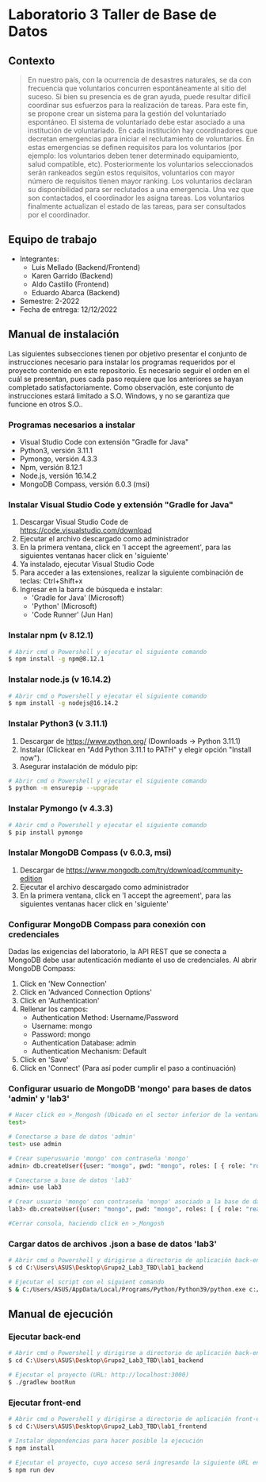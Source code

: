 # Laboratorio 3 Taller de Base de Datos
## Contexto
> En nuestro país, con la ocurrencia de desastres naturales, se da con frecuencia que voluntarios concurren espontáneamente al sitio del suceso. Si bien su presencia es de gran ayuda, puede resultar difícil coordinar sus esfuerzos para la realización de tareas. Para este fin, se propone crear un sistema para la gestión del voluntariado espontáneo.
El sistema de voluntariado debe estar asociado a una institución de voluntariado. En cada institución hay coordinadores que decretan emergencias para iniciar el reclutamiento de voluntarios. En estas emergencias se definen requisitos para los voluntarios (por ejemplo: los voluntarios deben tener determinado equipamiento, salud compatible, etc).
Posteriormente los voluntarios seleccionados serán rankeados según estos requisitos, voluntarios con mayor número de requisitos tienen mayor ranking. Los voluntarios declaran su disponibilidad para ser reclutados a una emergencia. Una vez que son contactados, el coordinador les asigna tareas. Los voluntarios finalmente actualizan el estado de las tareas, para ser consultados por el coordinador.


## Equipo de trabajo
- Integrantes:
    - Luis Mellado (Backend/Frontend)
    - Karen Garrido (Backend)
    - Aldo Castillo (Frontend)
    - Eduardo Abarca (Backend)
 - Semestre: 2-2022
 - Fecha de entrega: 12/12/2022


## Manual de instalación
Las siguientes subsecciones tienen por objetivo presentar el conjunto de instrucciones necesario para instalar los programas requeridos por el proyecto contenido en este repositorio. Es necesario seguir el orden en el cuál se presentan, pues cada paso requiere que los anteriores se hayan completado satisfactoriamente. Como observación, este conjunto de instrucciones estará limitado a S.O. Windows, y no se garantiza que funcione en otros S.O..


### Programas necesarios a instalar
 - Visual Studio Code con extensión "Gradle for Java"
 - Python3, versión 3.11.1
 - Pymongo, versión 4.3.3
 - Npm, versión 8.12.1
 - Node.js, versión 16.14.2
 - MongoDB Compass, versión 6.0.3 (msi)


### Instalar Visual Studio Code y extensión "Gradle for Java"
1. Descargar Visual Studio Code de https://code.visualstudio.com/download
2. Ejecutar el archivo descargado como administrador
3. En la primera ventana, click en 'I accept the agreement', para las siguientes ventanas hacer click en 'siguiente'
4. Ya instalado, ejecutar Visual Studio Code
5. Para acceder a las extensiones, realizar la siguiente combinación de teclas: Ctrl+Shift+x
6. Ingresar en la barra de búsqueda e instalar: 
    - 'Gradle for Java' (Microsoft)
    - 'Python' (Microsoft)
    - 'Code Runner' (Jun Han)


### Instalar npm (v 8.12.1)
```bash
# Abrir cmd o Powershell y ejecutar el siguiente comando
$ npm install -g npm@8.12.1
```


### Instalar node.js (v 16.14.2)
```bash
# Abrir cmd o Powershell y ejecutar el siguiente comando
$ npm install -g nodejs@16.14.2
```


### Instalar Python3 (v 3.11.1)
1. Descargar de https://www.python.org/ (Downloads -> Python 3.11.1) 
2. Instalar (Clickear en "Add Python 3.11.1 to PATH" y elegir opción "Install now").
3. Asegurar instalación de módulo pip: 
```bash
# Abrir cmd o Powershell y ejecutar el siguiente comando
$ python -m ensurepip --upgrade
```


### Instalar Pymongo (v 4.3.3)
```bash
# Abrir cmd o Powershell y ejecutar el siguiente comando
$ pip install pymongo
```


### Instalar MongoDB Compass (v 6.0.3, msi)
1. Descargar de https://www.mongodb.com/try/download/community-edition
2. Ejecutar el archivo descargado como administrador
3. En la primera ventana, click en 'I accept the agreement', para las siguientes ventanas hacer click en 'siguiente'


### Configurar MongoDB Compass para conexión con credenciales
Dadas las exigencias del laboratorio, la API REST que se conecta a MongoDB debe usar autenticación mediante el uso de credenciales. Al abrir MongoDB Compass:
1. Click en 'New Connection'
2. Click en 'Advanced Connection Options'
3. Click en 'Authentication'
4. Rellenar los campos:
    - Authentication Method: Username/Password
    - Username: mongo
    - Password: mongo
    - Authentication Database: admin
    - Authentication Mechanism: Default
5. Click en 'Save'
6. Click en 'Connect' (Para así poder cumplir el paso a continuación)


### Configurar usuario de MongoDB 'mongo' para bases de datos 'admin' y 'lab3'
```bash
# Hacer click en >_Mongosh (Ubicado en el sector inferior de la ventana), desplegará una consola con el siguiente texto:
test>

# Conectarse a base de datos 'admin'
test> use admin

# Crear superusuario 'mongo' con contraseña 'mongo'
admin> db.createUser({user: "mongo", pwd: "mongo", roles: [ { role: "root", db: "admin" } ]})

# Conectarse a base de datos 'lab3'
admin> use lab3

# Crear usuario 'mongo' con contraseña 'mongo' asociado a la base de datos 'lab3', con permisos de lectura y escritura
lab3> db.createUser({user: "mongo", pwd: "mongo", roles: [ { role: "readWrite", db: "lab3" } ]})

#Cerrar consola, haciendo click en >_Mongosh
```


### Cargar datos de archivos .json a base de datos 'lab3'
```bash
# Abrir cmd o Powershell y dirigirse a directorio de aplicación back-end
$ cd C:\Users\ASUS\Desktop\Grupo2_Lab3_TBD\lab1_backend

# Ejecutar el script con el siguient comando
$ & C:/Users/ASUS/AppData/Local/Programs/Python/Python39/python.exe c:/Users/ASUS/Desktop/Grupo2_Lab3_TBD/script.py
```


## Manual de ejecución
### Ejecutar back-end
```bash
# Abrir cmd o Powershell y dirigirse a directorio de aplicación back-end
$ cd C:\Users\ASUS\Desktop\Grupo2_Lab3_TBD\lab1_backend

# Ejecutar el proyecto (URL: http://localhost:3000)
$ ./gradlew bootRun
```


### Ejecutar front-end
```bash
# Abrir cmd o Powershell y dirigirse a directorio de aplicación front-end
$ cd C:\Users\ASUS\Desktop\Grupo2_Lab3_TBD\lab1_frontend

# Instalar dependencias para hacer posible la ejecución
$ npm install

# Ejecutar el proyecto, cuyo acceso será ingresando la siguiente URL en su navegador de preferencia: http://localhost:8080
$ npm run dev
```
